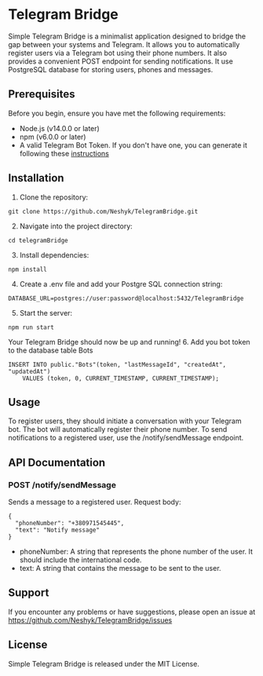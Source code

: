 # Telegram Bridge
Simple Telegram Bridge is a minimalist application designed to bridge the gap between your systems and Telegram. 
It allows you to automatically register users via a Telegram bot using their phone numbers. 
It also provides a convenient POST endpoint for sending notifications.
It use PostgreSQL database for storing users, phones and messages.

## Prerequisites
Before you begin, ensure you have met the following requirements:
* Node.js (v14.0.0 or later)
* npm (v6.0.0 or later)
* A valid Telegram Bot Token. If you don't have one, you can generate it following these [instructions](https://core.telegram.org/bots#botfather)
## Installation
1. Clone the repository:
```
git clone https://github.com/Neshyk/TelegramBridge.git
```
2. Navigate into the project directory:
```
cd telegramBridge
```
3. Install dependencies:
```
npm install
```
4. Create a .env file and add your Postgre SQL connection string:
```
DATABASE_URL=postgres://user:password@localhost:5432/TelegramBridge
```
5. Start the server:
```
npm run start
```
Your Telegram Bridge should now be up and running!
6. Add you bot token to the database table Bots
```
INSERT INTO public."Bots"(token, "lastMessageId", "createdAt", "updatedAt")
	VALUES (token, 0, CURRENT_TIMESTAMP, CURRENT_TIMESTAMP); 
```

## Usage
To register users, they should initiate a conversation with your Telegram bot. The bot will automatically register their phone number.
To send notifications to a registered user, use the /notify/sendMessage endpoint.
## API Documentation
### POST /notify/sendMessage
Sends a message to a registered user.
Request body:
```
{
  "phoneNumber": "+380971545445",
  "text": "Notify message"
}
```
* phoneNumber: A string that represents the phone number of the user. It should include the international code.
* text: A string that contains the message to be sent to the user.
## Support
If you encounter any problems or have suggestions, please open an issue at https://github.com/Neshyk/TelegramBridge/issues
## License
Simple Telegram Bridge is released under the MIT License.
